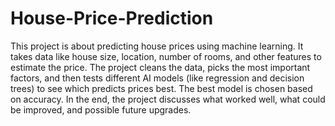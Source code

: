 # House-Price-Prediction
This project is about predicting house prices using machine learning. It takes data like house size, location, number of rooms, and other features to estimate the price. The project cleans the data, picks the most important factors, and then tests different AI models (like regression and decision trees) to see which predicts prices best. The best model is chosen based on accuracy. In the end, the project discusses what worked well, what could be improved, and possible future upgrades.
